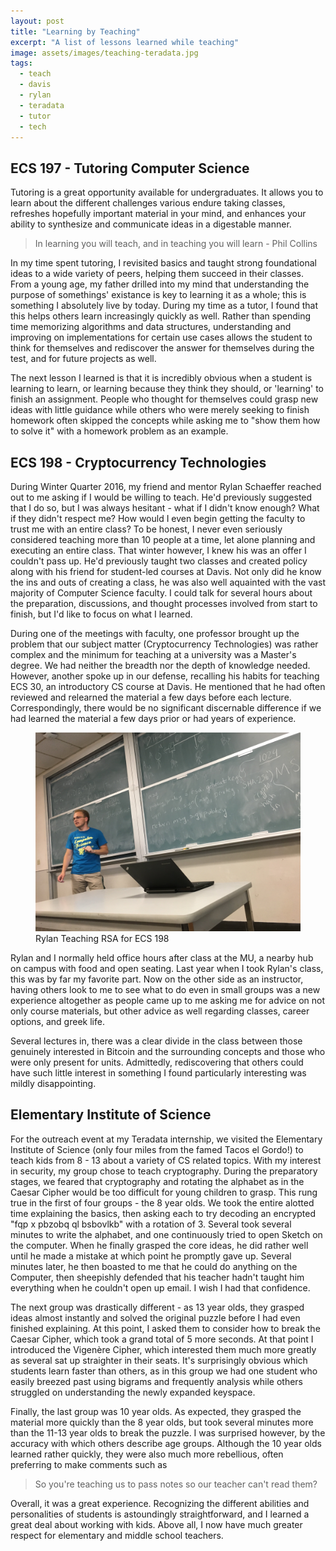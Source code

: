 ```yaml
---
layout: post
title: "Learning by Teaching"
excerpt: "A list of lessons learned while teaching"
image: assets/images/teaching-teradata.jpg
tags: 
  - teach
  - davis
  - rylan 
  - teradata
  - tutor
  - tech
---
```


## ECS 197 - Tutoring Computer Science
Tutoring is a great opportunity available for undergraduates. It allows you to learn about the different challenges various endure taking classes, refreshes hopefully important material
in your mind, and enhances your ability to synthesize and communicate ideas in a digestable manner. 

> In learning you will teach, and in teaching you will learn - Phil Collins

In my time spent tutoring, I revisited basics and taught strong foundational ideas to a wide variety of peers, helping them succeed in their classes. From a young age, my 
father drilled into my mind that understanding the purpose of somethings' existance is key to learning it as a whole; this is something I absolutely live by today. During my time
as a tutor, I found that this helps others learn increasingly quickly as well. Rather than spending time memorizing algorithms and data structures, understanding and improving on 
implementations for certain use cases allows the student to think for themselves and rediscover the answer for themselves during the test, and for future projects as well. 

The next lesson I learned is that it is incredibly obvious when a student is learning to learn, or learning because they think they should, or 'learning' to finish an assignment.
People who thought for themselves could grasp new ideas with little guidance while others who were merely seeking to finish homework often skipped the concepts while asking me to
"show them how to solve it" with a homework problem as an example.

## ECS 198 - Cryptocurrency Technologies
During Winter Quarter 2016, my friend and mentor Rylan Schaeffer reached out to me asking if I would be willing to teach. He'd previously suggested that I do so, but 
I was always hesitant - what if I didn't know enough? What if they didn't respect me? How would I even begin getting the faculty to trust me with an entire class? 
To be honest, I never even seriously considered teaching more than 10 people at a time, let alone planning and executing an entire class. That winter however, I knew his
was an offer I couldn't pass up. He'd previously taught two classes and created policy along with his friend for student-led courses at Davis. Not only did he know the ins and outs
of creating a class, he was also well aquainted with the vast majority of Computer Science faculty. I could talk for several hours about the preparation, discussions, and thought
processes involved from start to finish, but I'd like to focus on what I learned. 

During one of the meetings with faculty, one professor brought up the problem that our subject matter (Cryptocurrency Technologies) was rather complex and the minimum for teaching at
a university was a Master's degree. We had neither the breadth nor the depth of knowledge needed. However, another spoke up in our defense, recalling his habits for teaching ECS 30,
an introductory CS course at Davis. He mentioned that he had often reviewed and relearned the material a few days before each lecture. Correspondingly, there would be no
significant discernable difference if we had learned the material a few days prior or had years of experience.

<figure class="align-center">
  <img src="assets/images/ecs198.jpg" alt="Rylan Teaching">
  <figcaption>Rylan Teaching RSA for ECS 198</figcaption>
</figure> 

Rylan and I normally held office hours after class at the MU, a nearby hub on campus with food and open seating. Last year when I took Rylan's class, this was by far my favorite part. Now on the other
side as an instructor, having others look to me to see what to do even in small groups was a new experience altogether as people came up to me asking me for advice on not only
course materials, but other advice as well regarding classes, career options, and greek life. 

Several lectures in, there was a clear divide in the class between those genuinely interested in Bitcoin and the surrounding concepts and those who were only present for units. 
Admittedly, rediscovering that others could have such little interest in something I found particularly interesting was mildly disappointing. 

## Elementary Institute of Science
For the outreach event at my Teradata internship, we visited the Elementary Institute of Science (only four miles from the famed Tacos el Gordo!) to teach kids from 8 - 13
about a variety of CS related topics. With my interest in security, my group chose to teach cryptography. During the preparatory stages, we feared that cryptography and
rotating the alphabet as in the Caesar Cipher would be too difficult for young children to grasp. This rung true in the first of four groups - the 8 year olds. We took the entire
alotted time explaining the basics, then asking each to try decoding an encrypted "fqp x pbzobq ql bsbovlkb" with a rotation of 3. Several took several minutes to write the alphabet, and one
continuously tried to open Sketch on the computer. When he finally grasped the core ideas, he did rather well until he made a mistake at which point he promptly gave up. Several
minutes later, he then boasted to me that he could do anything on the Computer, then sheepishly defended that his teacher hadn't taught him everything when he couldn't 
open up email. I wish I had that confidence. 

The next group was drastically different - as 13 year olds, they grasped ideas almost instantly and solved the original puzzle before I had even finished explaining. At this point,
I asked them to consider how to break the Caesar Cipher, which took a grand total of 5 more seconds. At that point I introduced the Vigen&egrave;re Cipher, which interested them much more greatly
as several sat up straighter in their seats. It's surprisingly obvious which students learn faster than others, as in this group we had one student who easily breezed past using bigrams
and frequently analysis while others struggled on understanding the newly expanded keyspace.

Finally, the last group was 10 year olds. As expected, they grasped the material more quickly than the 8 year olds, but took several minutes more than the 11-13 year olds to break
the puzzle. I was surprised however, by the accuracy with which others describe age groups. Although the 10 year olds learned rather quickly, they were also much more rebellious,
often preferring to make comments such as 

> So you're teaching us to pass notes so our teacher can't read them?

Overall, it was a great experience. Recognizing the different abilities and personalities of students is astoundingly straightforward, and I learned a great deal about working
with kids. Above all, I now have much greater respect for elementary and middle school teachers.

